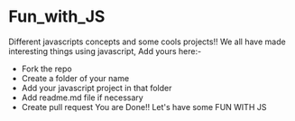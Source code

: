 # Fun_with_JS
Different javascripts concepts and some cools projects!!
We all have made interesting things using javascript, Add yours here:-
- Fork the repo
- Create a folder of your name
- Add your javascript project in that folder
- Add readme.md file if necessary
- Create pull request
You are Done!!
Let's have some FUN WITH JS

